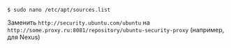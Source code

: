 ```shell
$ sudo nano /etc/apt/sources.list
```
Заменить `http://security.ubuntu.com/ubuntu` на `http://some.proxy.ru:8081/repository/ubuntu-security-proxy` (например, для Nexus)
